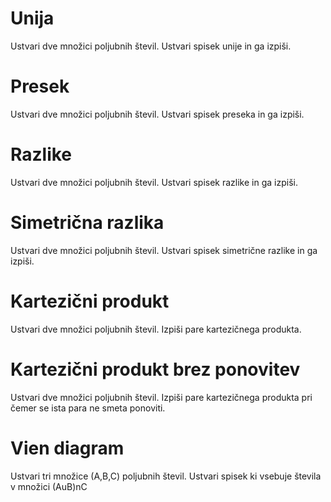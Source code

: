 # Unija
Ustvari dve množici poljubnih števil.
Ustvari spisek unije in ga izpiši.

# Presek
Ustvari dve množici poljubnih števil.
Ustvari spisek preseka in ga izpiši.

# Razlike
Ustvari dve množici poljubnih števil.
Ustvari spisek razlike in ga izpiši.

# Simetrična razlika
Ustvari dve množici poljubnih števil.
Ustvari spisek simetrične razlike in ga izpiši.

# Kartezični produkt
Ustvari dve množici poljubnih števil.
Izpiši pare kartezičnega produkta.

# Kartezični produkt brez ponovitev
Ustvari dve množici poljubnih števil.
Izpiši pare kartezičnega produkta pri čemer se ista para ne smeta ponoviti.

# Vien diagram
Ustvari tri množice (A,B,C) poljubnih števil.
Ustvari spisek ki vsebuje števila v množici (AuB)nC

